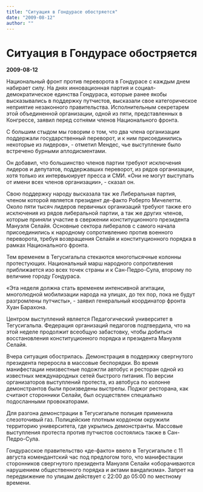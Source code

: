 ```yaml
---
title: "Ситуация в Гондурасе обостряется"
date: "2009-08-12"
author: ""
---
```


# Ситуация в Гондурасе обостряется

**2009-08-12** 

Национальный фронт против переворота в Гондурасе с каждым днем набирает силу. На днях инновационная партия и социал-демократическое единства Гондураса, которые ранее якобы высказывались в поддержку путчистов, высказали свое категорическое неприятие незаконного правительства. Исполнительным секретарем этой объединенной организации, одной из пяти, представленных в Конгрессе, заявил перед сотнями членов Национального фронта.

С большим стыдом мы говорим о том, что два члена организации поддержали государственный переворот, и к ним присоединились некоторые из лидеров», - отметил Мендес, чье выступление было встречено бурными аплодисментами.

Он добавил, что большинство членов партии требуют исключения лидеров и депутатов, поддержавших переворот, из рядов организации, хотя только их интервьюирует пресса и СМИ. «Они не могут выступать от имени всех членов организации», - сказал он.

Свою поддержку народу высказала так же Либеральная партия, членом которой является президент де-факто Роберто Мичелетти. Около пяти тысяч лидеров первичных организаций требуют также его исключения из рядов либеральной партии, а так же других членов, которые приняли участие в свержении конституционного президента Мануэля Селайя. Основные сектора либералов с самого начала присоединились к народному сопротивлению против военного переворота, требуя возвращения Селайя и конституционного порядка в рамках Национального фронта.

Тем временем в Тегусигальпа стекаются многотысячные колонны протестующих. Национальный марш народного сопротивления приближается изо всех точек страны и к Сан-Педро-Сула, второму по величине городу Гондураса.

«Эта неделя должна стать временем интенсивной агитации, многолюдной мобилизации народа на улицах, до тех пор, пока не будут разгромлены путчисты», - заявил генеральный координатор фронта Хуан Барахона.

Центром выступлений является Педагогический университет в Тегусигальпа. Федерация организаций педагогов подтвердила, что на этой неделе продолжит всеобщую забастовку, чтобы добиться восстановления конституционного порядка и президента Мануэля Селайя.

Вчера ситуация обострилась. Демонстрация в поддержку свергнутого президента переросла в массовые беспорядки. Во время манифестации неизвестные подожгли автобус и ресторан одной из известных международных сетей быстрого питания. По версии организаторов выступлений протеста, из автобуса по колонне демонстрантов были произведены выстрелы. Поджог ресторана, как считают сторонники Селайи, был осуществлен специально подосланными провокаторами.

Для разгона демонстрации в Тегусигальпе полиция применила слезоточивый газ. Полицейские плотным кордоном окружили территорию университета, где укрылись демонстранты. Массовые выступления протеста против путчистов состоялись также в Сан-Педро-Сула.

Гондурасское правительство «де-факто» ввело в Тегусигальпе с 11 августа комендантский час под предлогом того, что манифестации сторонников свергнутого президента Мануэля Селайи «оборачиваются нарушением общественного порядка и актами вандализма». Запрет на передвижение по улицам действует с 22:00 до 05:00 по местному времени.